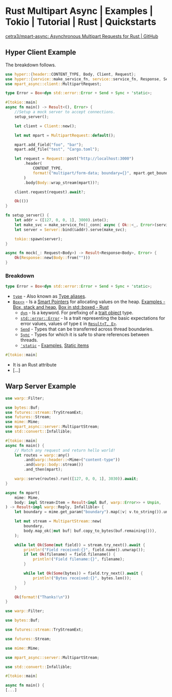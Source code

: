 # Rust Multipart Async | Examples | Tokio | Tutorial | Rust | Quickstarts
[cetra3/mpart-async: Asynchronous Multipart Requests for Rust | GitHub](https://github.com/cetra3/mpart-async)

## Hyper Client Example
The breakdown follows.
```rust
use hyper::{header::CONTENT_TYPE, Body, Client, Request};
use hyper::{service::make_service_fn, service::service_fn, Response, Server};
use mpart_async::client::MultipartRequest;

type Error = Box<dyn std::error::Error + Send + Sync + 'static>;

#[tokio::main]
async fn main() -> Result<(), Error> {
    //Setup a mock server to accept connections.
    setup_server();

    let client = Client::new();

    let mut mpart = MultipartRequest::default();

    mpart.add_field("foo", "bar");
    mpart.add_file("test", "Cargo.toml");

    let request = Request::post("http://localhost:3000")
        .header(
            CONTENT_TYPE,
            format!("multipart/form-data; boundary={}", mpart.get_boundary()),
        )
        .body(Body::wrap_stream(mpart))?;

    client.request(request).await?;

    Ok(())
}

fn setup_server() {
    let addr = ([127, 0, 0, 1], 3000).into();
    let make_svc = make_service_fn(|_conn| async { Ok::<_, Error>(service_fn(mock)) });
    let server = Server::bind(&addr).serve(make_svc);

    tokio::spawn(server);
}

async fn mock(_: Request<Body>) -> Result<Response<Body>, Error> {
    Ok(Response::new(Body::from("")))
}
```
### Breakdown
```rust
type Error = Box<dyn std::error::Error + Send + Sync + 'static>;
```
- [`type`](https://doc.rust-lang.org/reference/items/type-aliases.html) - Also known as [Type aliases](https://doc.rust-lang.org/reference/items/type-aliases.html). 
- [`Box<>`](https://doc.rust-lang.org/book/ch15-01-box.html) - Is a [Smart Pointers](https://doc.rust-lang.org/book/ch15-00-smart-pointers.html) for allocating values on the heap. [Examples - Box, stack and heap](https://doc.rust-lang.org/rust-by-example/std/box.html), [Box in std::boxed - Rust](https://doc.rust-lang.org/std/boxed/struct.Box.html)
    - [`dyn`](https://doc.rust-lang.org/std/keyword.dyn.html) - Is a keyword. For prefixing of a [trait object](https://doc.rust-lang.org/book/ch17-02-trait-objects.html) type.
    - [`std::error::Error`](https://doc.rust-lang.org/std/error/trait.Error.html) - Is a trait representing the basic expectations for error values, values of type `E` in [`Result<T, E>`](https://doc.rust-lang.org/std/result/enum.Result.html).
    - [`Send`](https://doc.rust-lang.org/std/marker/trait.Send.html) - Types that can be transferred across thread boundaries.
    - [`Sync`](https://doc.rust-lang.org/std/marker/trait.Sync.html) - Types for which it is safe to share references between threads.
    - [`'static`](https://doc.rust-lang.org/std/keyword.static.html) - [Examples](https://doc.rust-lang.org/rust-by-example/scope/lifetime/static_lifetime.html), [Static items](https://doc.rust-lang.org/reference/items/static-items.html)

```rust
#[tokio::main]
```
- It is an Rust attribute
- [...]

## Warp Server Example
```rust
use warp::Filter;

use bytes::Buf;
use futures::stream::TryStreamExt;
use futures::Stream;
use mime::Mime;
use mpart_async::server::MultipartStream;
use std::convert::Infallible;

#[tokio::main]
async fn main() {
    // Match any request and return hello world!
    let routes = warp::any()
        .and(warp::header::<Mime>("content-type"))
        .and(warp::body::stream())
        .and_then(mpart);

    warp::serve(routes).run(([127, 0, 0, 1], 3030)).await;
}

async fn mpart(
    mime: Mime,
    body: impl Stream<Item = Result<impl Buf, warp::Error>> + Unpin,
) -> Result<impl warp::Reply, Infallible> {
    let boundary = mime.get_param("boundary").map(|v| v.to_string()).unwrap();

    let mut stream = MultipartStream::new(
        boundary,
        body.map_ok(|mut buf| buf.copy_to_bytes(buf.remaining())),
    );

    while let Ok(Some(mut field)) = stream.try_next().await {
        println!("Field received:{}", field.name().unwrap());
        if let Ok(filename) = field.filename() {
            println!("Field filename:{}", filename);
        }

        while let Ok(Some(bytes)) = field.try_next().await {
            println!("Bytes received:{}", bytes.len());
        }
    }

    Ok(format!("Thanks!\n"))
}
```

```rust
use warp::Filter;
```

```rust
use bytes::Buf;
```

```rust
use futures::stream::TryStreamExt;
```

```rust
use futures::Stream;
```

```rust
use mime::Mime;
```

```rust
use mpart_async::server::MultipartStream;
```

```rust
use std::convert::Infallible;
```

```rust
#[tokio::main]
```

```rust
async fn main() {
[...]
```
